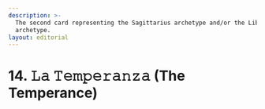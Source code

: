 ```yaml
---
description: >-
  The second card representing the Sagittarius archetype and/or the Libra
  archetype.
layout: editorial
---
```


# 14. 𝙻𝚊 𝚃𝚎𝚖𝚙𝚎𝚛𝚊𝚗𝚣𝚊 (The Temperance)

